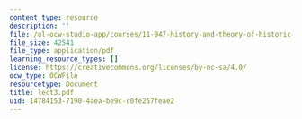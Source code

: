 ```yaml
---
content_type: resource
description: ''
file: /ol-ocw-studio-app/courses/11-947-history-and-theory-of-historic-preservation-spring-2007/1478415371904aeabe9cc0fe257feae2_lect3.pdf
file_size: 42541
file_type: application/pdf
learning_resource_types: []
license: https://creativecommons.org/licenses/by-nc-sa/4.0/
ocw_type: OCWFile
resourcetype: Document
title: lect3.pdf
uid: 14784153-7190-4aea-be9c-c0fe257feae2
---
```

